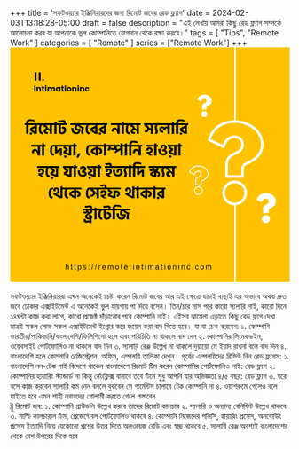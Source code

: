 +++
title = 'সফটওয়্যার ইঞ্জিনিয়ারদের জন্য রিমোট জবের রেড ফ্ল্যাগ'
date = 2024-02-03T13:18:28-05:00
draft = false
description = "এই লেখায় আমরা কিছু রেড ফ্ল্যাগ সম্পর্কে আলোচনা করব যা আপনাকে ভুল কোম্পানিতে যোগদান থেকে রক্ষা করবে।"
tags = [
    "Tips",
    "Remote Work"
]
categories = [
    "Remote"
]
series = ["Remote Work"]
+++
![header](./images/image.jpeg "Watch out for Remote Scams")

সফটওয়্যার ইঞ্জিনিয়াররা এখন অনেকেই চেষ্টা করেন রিমোট জবের আর এই ক্ষেত্রে যাচাই বাছাই এর অভাবে অথবা দ্রুত জবে ঢোকার এক্সাইটমেন্ট এ অনেকেই ভুল যায়গায় পা দিয়ে বসেন। তিন/চার মাস পরে কারো স্যলারি নাই, কারো দিনে ১৪ঘন্টা কাজ করা লাগে, কারো প্রজেক্ট দাঁড়ানোর পরে কোম্পানি নাই। 
এইসব ঝামেলা এড়াতে কিছু রেড ফ্ল্যগ দেখা মাত্রই সকল লোভ সকল এক্সাইটমেন্ট ইগ্নোর করে জয়েন করা বাদ দিতে হবে। 
যা যা চেক করবেন:
১. কোম্পানি ভারতীয়/পাকিস্তানি/বাংলাদেশি/ফিলিপিনো হলে এবং পরিচিতি না থাকলে বাদ দেন
২. কোম্পানির লিংনকডইন,  ওয়েবসাইট পোর্টফোলিও না থাকলে বাদ দিন
৩. স্যলারি রেঞ্জ উল্লেখ না থাকলে দুয়ায়ো মে ইয়াদ রাখনা বলে বাদ দিন 
৪. বাংলাদেশি হলে কোম্পানি রেজিস্ট্রেশন, অফিস, এম্পলয়ি তালিকা দেখুন। পূর্বের এম্পলয়িদের রিভিউ নিন
রেড ফ্ল্যগস:
১. বাংলাদেশি নন-টেক গাই বিদেশে থাকেন বাংলাদেশে রিমোট টিম করেন কোম্পানির পোর্টফোলিও নাই: রেড ফ্ল্যগ 
২. কোম্পানির হায়ারিং স্ট্যন্ডার্ড না কিন্তু নেটফ্লিক্স বানাবে তবে টিমে শুধু আপনি যার অভিজ্ঞতা ৪/৫ বছর: রেড ফ্ল্যগ
৩. ঘরে বসে কাজ করবেন স্যলারি কম নেন বললে বুঝবেন সে গার্মেন্টস চালাবে টেক কোম্পানি না 
৪. ওয়াশরুমে গেলেও বলে যাইতে হবে এমন শাহী নবাবদের গোলামী করতে গেলে পস্তাবেন  
ট্রু রিমোট জব:
১. কোম্পানি প্রাউডলি উল্লেখ করবে তাদের রিমোট কালচার
২. স্যলারি ও অন্যান্য বেনিফিট উল্লেখ থাকবে 
৩. মাল্টি কালচারাল টিম, প্রেজেন্টেবল পোর্টফোলিও থাকবে 
৪. কোম্পানি নিজেদের পলিসি, হায়ারিং প্রসেস, অনবোর্ডিং প্রসেস ইত্যাদি নিয়ে যেকোনো প্রশ্নের উত্তর দিতে অলওয়েজ রেডি এবং স্বচ্ছ থাকবে
৫. স্যলারি রেঞ্জ অবশ্যই বাংলাদেশের থেকে বেশ উপরের দিকে হবে
